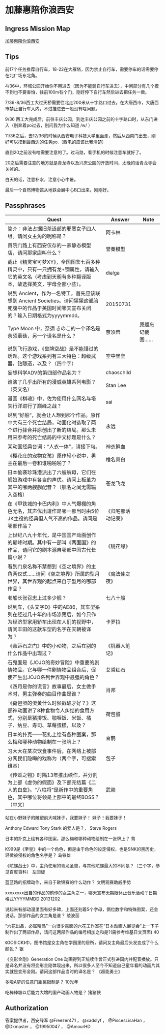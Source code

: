 # 加藤惠陪你浪西安

## Ingress Mission Map

[加藤惠陪你浪西安](https://ingressmm.com/?find=%E5%8A%A0%E8%97%A4%E6%83%A0%E9%99%AA%E4%BD%A0%E6%B5%AA%E8%A5%BF%E5%AE%89 "Ingress Mission Map")

## Tips

前17个任务推荐自行车，18-22在大雁塔，因为禁止自行车，需要停车的话需要停在北广场东北角。

4/36中，环城公园开始你不用进去（因为不能骑自行车进去），中间部分有几个摸不到也不要害怕，往前100m有个门，刚好停下自行车然后进去把任务一做。

7/36-8/36西工大过天桥需要往北走200米从十字路口过去，在大唐西市，大唐西市禁止自行车入内，不过推进去一般没有啥问题。

9/36 西工大完成后，前往丰庆公园，到达丰庆公园之前的十字路口时，从东门进入（别奔着po过去，别问我为什么知道 /w/ ）

11/36之后，去12/36的时候从西安电子科技大学里面走，然后从西南门出去，刚好可以摸到最西边的任务po.（西电的应该比我清楚）

直到20之前没有啥需要注意的了。过马路，看手机的时候注意车就好了。

20之后需要注意的地方就是青龙寺以及兴庆公园的开放时间，太晚的话青龙寺会关掉的。

白天的话，注意补水，注意小心中暑。

最后一个自然博物馆从地铁会展中心B口出来，刚刚好。

## Passphrases

|Quest|Answer|Note|
|-----|------|----|
|简介：非法占据旧茶道部的邪恶女子四人组。请问女主角的昵称是？|阿卡林||
|贡院门路上有西安仅存的一家静态模型店，请问那家店叫什么？|誉秦模型||
|截止《精灵宝可梦XY》，全国图鉴七百多种精灵中，只有一只拥有龙+钢属性，请输入它的英文名（考虑到天朝有多种翻译版本，故选择英文，字母全部小些）。|dialga||
|说到 Ancient，作为一名特工，首先应该联想到 Ancient Societies。请问猩猩这部胎死腹中的作品于美国时间哪天宣布关闭的？输入日期格式为yyyymmdd。|20150731||
| Type Moon 中，奈須 きのこ的一个译名是奈须蘑菇，另一个译名是什么？|奈须茸|原题忘记截图……|
| 说到飞行游戏，《皇牌空战》是不能错过的话题。这个游戏系列有三大特色：超级武器，钻隧道，以及？（四个字）|空中堡垒|
|妄想科学ADV的第四部作品名为？|chaoschild||
|谁演了几乎出所有的漫威英雄系列电影？（英文名）|Stan Lee||
|漫画《棋魂》中，佐为使用什么网名与塔矢行洋进行了巅峰之战？|sai|
|说到“好船”，就会让人想到那个作品。原作中共有三个死亡结局，动画化时选取了两个进行揉合并原创出了新的结局。那么未用来参考的死亡结局的中文标题是什么？|永远||
|某动画经典台词：“人衣一体”，请接下句。|神衣鲜血||
|《樱花庄的宠物女孩》原作轻小说中，男主在最后一卷和谁啪啪啪了？|椎名真白||
|日本偷袭珍珠港派出了六艘航母，它们在舰娘游戏中有各自的声优。请问上板堇为其中的哪两艘舰配音？（舰名之间无需输入空格）|苍龙飞龙||
|在《甲铁城的卡巴内利》中人气爆棚的角色无名，其声优出道作是哪一部当时由5位JK主役的经典但人气不高的作品。请问是哪部作品？|《归宅部活动记录》||
|上世纪八九十年代，是中国国产动画创作的巅峰时期。其中有一部叫《两面国》的作品，请问它的剧本源自哪部中国古代长篇小说？|《镜花缘》||
|看到门泉名称不禁想到《空之境界》的主角两仪式……请问《空之境界》所属的型月世界，其世界观的起点来自于型月的哪部作品？|《魔法使之夜》||
|老船长张召忠上过多少舰？|七八十艘||
|说到车，《头文字D》中的AE86，其车型系列在经过几十年的市场涤荡后，如今只作为经济型家用轿车出现在人们的视野中，请问丰田的这款车型的名字在天朝被译为？|卡罗拉||
|《命运石之门》中的小动物，之后在别的什么作品中出现过？|《机器人笔记》||
|石鬼面是《JOJO的奇妙冒险》中重要的剧情物品。它与哪一件剧情物品组合后，促使产生出JOJO系列世界观中最强的角色？|艾哲红石||
|《四月是你的谎言》故事最后，女主做手术时，男主弹奏的曲目作曲是谁？|肖邦||
|《荷包蛋的蛋黄什么时候戳破才好？》这部神动画讲了8种食物令人纠结的食用方式，分别是猪排饭、咖喱饭、米饭、橘子、纳豆、寿司、草莓蛋糕，以及？|荷包蛋||
|日本的扑克——花扎上绘有各种图案，那么梅和哪种动物绘制在一张牌上？|喜鹊||
|习大大在某次饮食事件后，在网络上被部分网民们隐晦的戏称为（两个字，可搜索维基）|包子||
|《传颂之物》时隔13年推出续作，并分割为上部《虚伪的假面》及下部完结篇《二人的白皇》。“八柱将”是新作中的重要角色，其中哪位将领是上部中的最终BOSS？（中文）|武赖||

站在小野妹子的雕塑前大喊妹子，我要妹子！
妹子！我要妹子！

Anthony Edward Tony Stark 的爱人是？，
Steve Rogers

日本的扑克上绘有各种图案，那么梅和哪种动物绘制在一张牌上？
莺

K999是《拳皇》中的一个角色，但是由于角色的设定侵权，也是SNK的黑历史，轻微被侵权的角色名字是？
岛铁雄

《陀螺战士》中，主角使用的青龙圣兽，与其他陀螺最大的不同是？（三个字，参见百度百科）
左回旋

蓝蓝路的招牌动作，来自于欧锦赛的什么动作？
文明观赛助威手势

xxxxxxxx出自的作品的前作的女主角之一，哪天宣布无期限休止音乐活动？日期格式YYYYMMDD
20131202

说起来有部动漫里面有好多碑，上面还刻着5个字母，俩位数字和特殊图案，还会说话，那部作品的女主角是谁？
绫波丽

“六花出品，必属精品”一向很少露面的六花工作室在“日本动画人展览会”上一下子制作出了两部作品，请问这两部作品的编号相加之和是?(需参考维基日文页面)
40

《GOSICK》中，图书馆是女主角在学园里的居所，请问女主角最后头发变成了什么颜色？
银

《变形金刚》Generation One 动画得到正统续作曾正式引进国内并配音播放。只是译名并没有将变形金刚体现出来，所以很多人至今不知道自己童年看的动画片其实就是变形金刚。请问这部作品当时的译名是？
《超能勇士》

多啦A梦的任意门距离限制是？
10光年

吃棒棒糖以后能力大增的国产动画人物是？
猪猪侠





## Authorization

答案提供者，西安绿军 @Freezer471 ， @xadslyf ， @PiscesLisaHan ， @Dkmaster ， @19950047 ， @AmourHD
